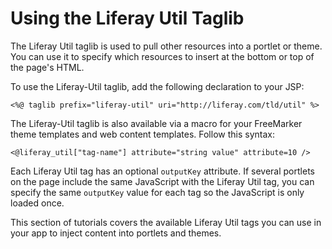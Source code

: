 # Using the Liferay Util Taglib [](id=using-the-liferay-util-taglib)

The Liferay Util taglib is used to pull other resources into a portlet or theme. 
You can use it to specify which resources to insert at the bottom or top of the 
page's HTML. 

To use the Liferay-Util taglib, add the following declaration to your JSP:

    <%@ taglib prefix="liferay-util" uri="http://liferay.com/tld/util" %>

The Liferay-Util taglib is also available via a macro for your FreeMarker theme 
templates and web content templates. Follow this syntax:

    <@liferay_util["tag-name"] attribute="string value" attribute=10 />

Each Liferay Util tag has an optional `outputKey` attribute. If several portlets 
on the page include the same JavaScript with the Liferay Util tag, you can 
specify the same `outputKey` value for each tag so the JavaScript is only 
loaded once. 

This section of tutorials covers the available Liferay Util tags you can use in 
your app to inject content into portlets and themes. 